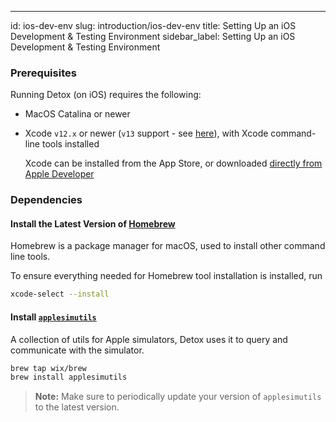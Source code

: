 ---
id: ios-dev-env
slug: introduction/ios-dev-env
title: Setting Up an iOS Development & Testing Environment
sidebar_label: Setting Up an iOS Development & Testing Environment
### Prerequisites

Running Detox (on iOS) requires the following:

- MacOS Catalina or newer
- Xcode `v12.x` or newer (`v13` support - see [here](https://github.com/wix/Detox/issues/2895)), with Xcode command-line tools installed

  Xcode can be installed from the App Store, or downloaded [directly from Apple Developer](https://developer.apple.com/download/more/)

### Dependencies

#### Install the Latest Version of [Homebrew](http://brew.sh)

Homebrew is a package manager for macOS, used to install other command line tools.

To ensure everything needed for Homebrew tool installation is installed, run

```sh
xcode-select --install
```

#### Install [`applesimutils`](https://github.com/wix/AppleSimulatorUtils)

A collection of utils for Apple simulators, Detox uses it to query and communicate with the simulator.

```sh
brew tap wix/brew
brew install applesimutils
```

> **Note:** Make sure to periodically update your version of `applesimutils` to the latest version.

